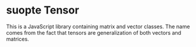 # suopte Tensor

This is a JavaScript library containing matrix and vector classes.
The name comes from the fact that tensors are generalization of both vectors and matrices.